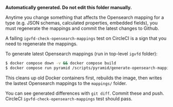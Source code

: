 **Automatically generated. Do not edit this folder manually.**

Anytime you change something that affects the Opensearch mapping for a type (e.g. JSON schemas, calculated properties, embedded fields), you must regenerate the mappings and commit the latest changes to Github.

A failing `igvfd-check-opensearch-mappings` test on CircleCI is a sign that you need to regenerate the mappings.

To generate latest Opensearch mappings (run in top-level `igvfd` folder):
```bash
$ docker compose down -v && docker compose build
$ docker compose run pyramid /scripts/pyramid/generate-opensearch-mappings.sh
```
This cleans up old Docker containers first, rebuilds the image, then writes the lastest Opensearch mappings to the `mappings/` folder.

You can see generated differences with `git diff`. Commit these and push. CircleCI `igvfd-check-opensearch-mappings` test should pass.
